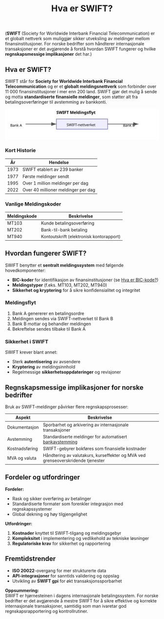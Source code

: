 ﻿---
title: "Hva er SWIFT?"
seoTitle: "Hva er SWIFT? | Internasjonale betalinger og regnskap"
description: "SWIFT er et globalt meldingsnettverk for sikre banktransaksjoner som brukes i internasjonale betalinger og påvirker avstemming, dokumentasjon og kostnadsføring."
summary: "En enkel forklaring av SWIFT, hvordan nettverket fungerer, vanlige meldingskoder og hva det betyr for norske bedrifters regnskapsprosesser."
---

(**SWIFT** (Society for Worldwide Interbank Financial Telecommunication) er et globalt nettverk som muliggjør sikker utveksling av meldinger mellom finansinstitusjoner. For norske bedrifter som håndterer internasjonale transaksjoner er det avgjørende å forstå hvordan SWIFT fungerer og hvilke **regnskapsmessige implikasjoner** det har.)

## Hva er SWIFT?

SWIFT står for **Society for Worldwide Interbank Financial Telecommunication** og er et **globalt meldingsnettverk** som forbinder over 11 000 finansinstitusjoner i mer enn 200 land. SWIFT gjør det mulig å sende og motta **standardiserte finansielle meldinger**, som støtter alt fra betalingsoverføringer til avstemming av bankkonti.

![SWIFT-nettverket og meldingsflyt](swift-nettverk.svg)

### Kort Historie

| År   | Hendelse                                     |
|------|-----------------------------------------------|
| 1973 | SWIFT etablert av 239 banker                  |
| 1977 | Første meldinger sendt                        |
| 1995 | Over 1 million meldinger per dag             |
| 2022 | Over 40 millioner meldinger per dag           |

### Vanlige Meldingskoder

| Meldingskode | Beskrivelse                               |
|--------------|-------------------------------------------|
| MT103        | Kunde betalingsoverføring                 |
| MT202        | Bank-til-bank betaling                    |
| MT940        | Kontoutskrift (elektronisk kontorapport)  |

## Hvordan fungerer SWIFT?

SWIFT benytter et **sentralt meldingssystem** med følgende hovedkomponenter:

* **BIC-koder** for identifikasjon av finansinstitusjoner (se [Hva er BIC-kode?](/blogs/regnskap/hva-er-bic-kode "Hva er BIC-kode?"))
* **Meldingstyper** (f.eks. MT103, MT202, MT940)
* **Sikkerhet og kryptering** for å sikre konfidensialitet og integritet

### Meldingsflyt

1. Bank A genererer en betalingsordre
2. Meldingen sendes via SWIFT-nettverket til Bank B
3. Bank B mottar og behandler meldingen
4. Bekreftelse sendes tilbake til Bank A

### Sikkerhet i SWIFT

SWIFT krever blant annet:

* Sterk **autentisering** av avsendere
* **Kryptering** av meldingsinnhold
* Regelmessige **sikkerhetsoppdateringer** og revisjoner

## Regnskapsmessige implikasjoner for norske bedrifter

Bruk av SWIFT-meldinger påvirker flere regnskapsprosesser:

| Aspekt                | Beskrivelse                                                          |
|-----------------------|----------------------------------------------------------------------|
| Dokumentasjon         | Sporbarhet og arkivering av internasjonale transaksjoner             |
| Avstemming            | Standardiserte meldinger for automatisert [bankavstemming](/blogs/regnskap/hva-er-avstemming "Hva er Avstemming?") |
| Kostnadsføring        | SWIFT-gebyrer bokføres som finansielle kostnader                     |
| MVA og valuta         | Håndtering av valutakurs, kurseffekter og MVA ved grenseoverskridende tjenester |

## Fordeler og utfordringer

**Fordeler:**

* Rask og sikker overføring av betalinger
* Standardiserte formater som forenkler integrasjon med regnskapssystemer
* Global dekning og høy tilgjengelighet

**Utfordringer:**

1. **Kostnader** knyttet til SWIFT-tilgang og meldingsgebyr
2. **Kompleksitet** i implementering og vedlikehold av tekniske løsninger
3. **Regulatoriske krav** for sikkerhet og rapportering

## Fremtidstrender

* **ISO 20022**-overgang for mer strukturerte data  
* **API-integrasjoner** for sanntids validering og oppslag  
* Utvikling av **SWIFT gpi** for økt transaksjonssporbarhet  

**Oppsummering:**  
SWIFT er hjørnesteinen i dagens internasjonale betalingssystem. For norske bedrifter er det avgjørende å mestre SWIFT for å sikre effektive og korrekte internasjonale transaksjoner, samtidig som man ivaretar god regnskapsrapportering og kontrollrutiner.










